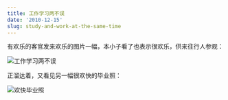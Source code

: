 ```yaml
---
title: 工作学习两不误
date: '2010-12-15'
slug: study-and-work-at-the-same-time
---
```


有欢乐的客官发来欢乐的图片一幅，本小子看了也表示很欢乐，供来往行人参观：

![工作学习两不误](http://i.imgur.com/vH2qLRh.jpg)

正溜达着，又看见另一幅很欢快的毕业照：

![欢快毕业照](http://funnyinchina.com/wp-content/uploads/2010/05/teachers-team-photo.jpg)
